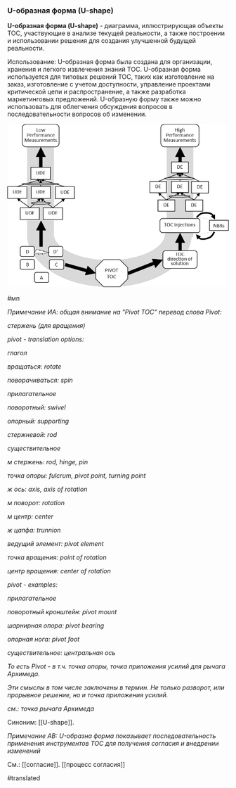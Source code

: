 ### U-образная форма (U-shape)

**U-образная форма (U-shape)** - диаграмма, иллюстрирующая объекты TOC, участвующие в анализе текущей реальности, а также построении и использовании решения для создания улучшенной будущей реальности.

Использование: U-образная форма была создана для организации, хранения и легкого извлечения знаний ТОС. U-образная форма используется для типовых решений TOC, таких как изготовление на заказ, изготовление с учетом доступности, управление проектами критической цепи и распространение, а также разработка маркетинговых предложений. U-образную форму также можно использовать для облегчения обсуждения вопросов в последовательности вопросов об изменении.

![](images/image131.png)

#мп

*Примечание ИА: общая внимание на "Pivot TOC" перевод слова Pivot:*

*стержень (для вращения)*

*pivot - translation options:*

*глагол*

*вращаться: rotate*

*поворачиваться: spin*

*прилагательное*

*поворотный: swivel*

*опорный: supporting*

*стержневой: rod*

*существительное*

*м стержень: rod, hinge, pin*

*точка опоры: fulcrum, pivot point, turning point*

*ж ось: axis, axis of rotation*

*м поворот: rotation*

*м центр: center*

*ж цапфа: trunnion*

*ведущий элемент: pivot element*

*точка вращения: point of rotation*

*центр вращения: center of rotation*

*pivot - examples:*

*прилагательное*

*поворотный кронштейн: pivot mount*

*шарнирная опора: pivot bearing*

*опорная нога: pivot foot*

*существительное: центральная ось*

*То есть Pivot - в т.ч. точка опоры, точка приложения усилий для рычага Архимеда.*

*Эти смыслы в том числе заключены в термин. Не только разворот, или прорывное решение, но и точка приложения усилий.*

*см.:* *точка рычага Архимеда*

Синоним: [[U-shape]].

*Примечание АВ: U-образна форма показывает последовательность применения инструментов ТОС для получения согласия и внедрении изменений*

См.: [[согласие]]. [[процесс согласия]]

#translated
